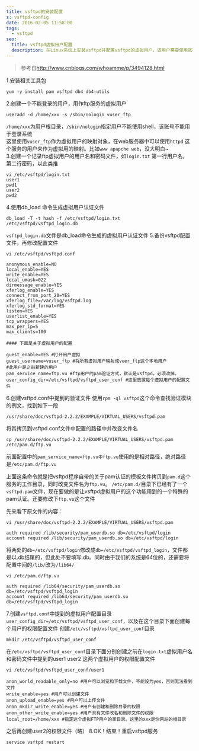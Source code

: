 ```yaml
---
title: vsftpd的安装配置
s: vsftpd-config
date: 2016-02-05 11:58:00
tags:
  - vsftpd
seo:
  title: vsftpd虚拟用户配置
  description: 在Linux系统上安装vsftpd并配置vsftpd的虚拟用户，该用户需要使用密码登录FTP，但不能登录系统，同时在登录FTP后只显示指定目录，不能切换到其它目录。
---
```

> 参考自<a target="_blank" href="http://www.cnblogs.com/whoamme/p/3494128.html">http://www.cnblogs.com/whoamme/p/3494128.html</a>

1.安装相关工具包
```
yum -y install pam vsftpd db4 db4-utils
```
2.创建一个不能登录的用户，用作ftp服务的虚拟用户
```
useradd -d /home/xxx -s /sbin/nologin vuser_ftp
```
`/home/xxx`为用户根目录，`/sbin/nologin`指定用户不能使用shell，该账号不能用于登录系统  
这里使用`vuser_ftp`作为虚拟用户的映射对象，在web服务器中可以使用`httpd`
这个服务的用户来作为虚拟用的映射。比如`www apapche web`，没大明白~  
3.创建一个记录ftp虚拟用户的用户名和密码文件，如`login.txt`
第一行用户名，第二行密码，以此类推
```
vi /etc/vsftpd/login.txt
user1
pwd1
user2
pwd2
```
4.使用db_load 命令生成虚拟用户认证文件
```
db_load -T -t hash -f /etc/vsftpd/login.txt /etc/vsftpd/vsftpd_login.db
```
`vsftpd_login.db`文件是db_load命令生成的虚拟用户认证文件
5.备份vsftpd配置文件，再修改配置文件
```
vi /etc/vsftpd/vsftpd.conf

anonymous_enable=NO
local_enable=YES
write_enable=YES
local_umask=022
dirmessage_enable=YES
xferlog_enable=YES
connect_from_port_20=YES
xferlog_file=/var/log/vsftpd.log
xferlog_std_format=YES
listen=YES
userlist_enable=YES
tcp_wrappers=YES
max_per_ip=5
max_clients=100

#### 下面是关于虚拟用户的配置

guest_enable=YES #打开用户虚拟
guest_username=vuser_ftp #将所有虚拟用户映射成vuer_ftp这个本地用户
#此用户是之前新建的用户
pam_service_name=ftp.vu #ftp用户的pam验证方式，默认是vsftpd，必须改掉。
user_config_dir=/etc/vsftpd/vsftpd_user_conf #这里放置每个虚拟用户的配置文件
```
6.创建vsftpd.conf中提到的验证文件
使用`rpm -ql vsftpd`这个命令查找验证模块的例文，找到如下一段
```
/usr/share/doc/vsftpd-2.2.2/EXAMPLE/VIRTUAL_USERS/vsftpd.pam
```
将其拷贝到vsftpd.conf文件中配置的路径中并改变文件名
```
cp /usr/share/doc/vsftpd-2.2.2/EXAMPLE/VIRTUAL_USERS/vsftpd.pam /etc/pam.d/ftp.vu
```
前面配置中的`pam_service_name=ftp.vu中ftp.vu`使用的是相对路径，绝对路径是`/etc/pam.d/ftp.vu`

上面这条命令就是把vsftpd程序自带的关于pam认证的模板文件拷贝到`pam.d`这个服务的工作目录，同时改变文件名为`ftp.vu`。
`/etc/pam.d/`目录下已经有了一个`vsftpd.pam`文件，现在要做的是让vsftpd虚拟用户的这个功能用到的一个特殊的pam认证。还要修改下`ftp.vu`这个文件

先来看下原文件的内容：
```
vi /usr/share/doc/vsftpd-2.2.2/EXAMPLE/VIRTUAL_USERS/vsftpd.pam

auth required /lib/security/pam_userdb.so db=/etc/vsftpd/login
account required /lib/security/pam_userdb.so db=/etc/vsftpd/login
```
将两处的`db=/etc/vsftpd/login`修改成`db=/etc/vsftpd/vsftpd_login`，文件都是以.db结尾的，但此处不要填写.db。同时由于我们的系统是64位的，还需要将配置中间的`/lib/`改为`/lib64/`
```
vi /etc/pam.d/ftp.vu

auth required /lib64/security/pam_userdb.so db=/etc/vsftpd/vsftpd_login
account required /lib64/security/pam_userdb.so db=/etc/vsftpd/vsftpd_login
```
7.创建`vsftpd.conf`中提到的虚拟用户配置目录`user_config_dir=/etc/vsftpd/vsftpd_user_conf`，以及在这个目录下面创建每个用户的权限配置文件
创建`/etc/vsftpd/vsftpd_user_conf`目录
```
mkdir /etc/vsftpd/vsftpd_user_conf
```
在`/etc/vsftpd/vsftpd_user_conf`目录下面分别创建之前在`login.txt`虚拟用户名和密码文件中提到的user1 user2 这两个虚拟用户的权限配置文件
```
vi /etc/vsftpd/vsftpd_user_conf/user1

anon_world_readable_only=no #用户可以浏览和下载文件，不能设为yes，否则无法看到文件
write_enable=yes #用户可以创建文件
anon_upload_enable=yes #用户可以上传文件
anon_mkdir_write_enable=yes #用户有创建和删除目录的权限
anon_other_write_enable=yes #用户具有文件改名和删除文件的权限
local_root=/home/xxx #指定这个虚拟FTP用户的家目录。这里的xxx是你网站的根目录
```
之后再创建user2的权限文件（略）
8.OK！结束！重启vsftpd服务
```
service vsftpd restart
```
